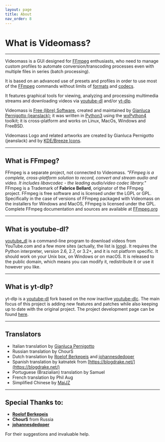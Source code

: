 ```yaml
---
layout: page
title: About
nav_order: 8
---
```


# What is Videomass?

---

Videomass is a GUI designed for [FFmpeg](https://www.ffmpeg.org/) 
enthusiasts, who need to manage custom profiles to automate conversion/transcoding 
processes even with multiple files in series (batch processing).      

It is based on an advanced use of presets and profiles in order to use most of 
the [FFmpeg](https://www.ffmpeg.org/) commands without limits of 
[formats](https://ffmpeg.org/ffmpeg-formats.html) and 
[codecs](https://ffmpeg.org/ffmpeg-codecs.html).   

It features graphical tools for viewing, analyzing and processing multimedia 
streams and downloading videos via [youtube-dl](http://ytdl-org.github.io/youtube-dl/) 
and/or [yt-dlp](https://github.com/yt-dlp/yt-dlp).  

Videomass is [Free (libre) Software](https://en.wikipedia.org/wiki/Free_software), 
created and maintained by [Gianluca Pernigotto (jeanslack)](https://github.com/jeanslack); 
it was written in [Python3](https://www.python.org/) using the 
[wxPython4](https://www.wxpython.org/) toolkit; it is cross-platform and works on 
Linux, MacOs, Windows and FreeBSD.   

Videomass Logo and related artworks are created by Gianluca Pernigotto 
(jeanslack) and by [KDE/Breeze Icons](https://github.com/KDE/breeze-icons).

---

## What is FFmpeg?

FFmpeg is a separate project, not connected to Videomass. *"FFmpeg is a
complete, cross-platform solution to record, convert and stream audio and video.
It includes libavcodec - the leading audio/video codec library."* FFmpeg is a
Trademark of **Fabrice Bellard**, originator of the FFmpeg project. FFmpeg is
free software and is licensed under the LGPL or GPL. Specifically in the case
of versions of FFmpeg packaged with Videomass on the installers for Windows and
MacOS, FFmpeg is licensed under the GPL. Complete FFmpeg documentation and
sources are available at [FFmpeg.org](https://www.ffmpeg.org/)

---

## What is youtube-dl?

[youtube_dl](http://ytdl-org.github.io/youtube-dl/) is a command-line program to
download videos from YouTube.com and a few more sites 
(actually, the list is [long](http://ytdl-org.github.io/youtube-dl/supportedsites.html)). 
It requires the Python interpreter, version 2.6, 2.7, or 3.2+, and it is not 
platform specific. It should work on your Unix box, on Windows or on macOS. It 
is released to the public domain, which means you can modify it, redistribute 
it or use it however you like.

---

## What is yt-dlp?

yt-dlp is a [youtube-dl](http://ytdl-org.github.io/youtube-dl/) fork based on 
the now inactive [youtube-dlc](https://github.com/blackjack4494/yt-dlc). The main 
focus of this project is adding new features and patches while also keeping up 
to date with the original project. The project development page can be found 
[here](https://github.com/yt-dlp/yt-dlp).

---

## Translators

- Italian translation by [Gianluca Pernigotto](https://github.com/jeanslack)
- Russian translation by ChourS
- Dutch translation by [Roelof Berkepeis](https://github.com/tissatussa) and [johannesdedoper](https://github.com/johannesdedoper)
- Spanish translation by katnatek from [https://blogdrake.net/](https://blogdrake.net/) 
- Portuguese (Brazialian) translation by Samuel
- French translation by Phil Aug
- Simplified Chinese by [MaiJZ](https://github.com/maijz128)

---

## Special Thanks to:

- **[Roelof Berkepeis](https://github.com/tissatussa)**
- **ChourS** from Russia
- **[johannesdedoper](https://github.com/johannesdedoper)**

For their suggestions and invaluable help.


